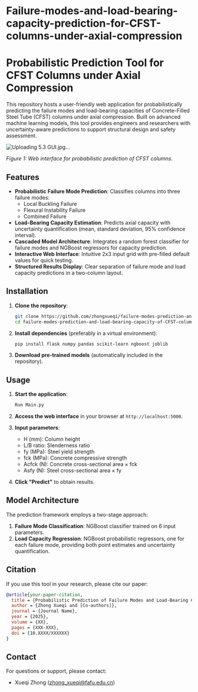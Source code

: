 # Failure-modes-and-load-bearing-capacity-prediction-for-CFST-columns-under-axial-compression
# Probabilistic Prediction Tool for CFST Columns under Axial Compression

This repository hosts a user-friendly web application for probabilistically predicting the failure modes and load-bearing capacities of Concrete-Filled Steel Tube (CFST) columns under axial compression. Built on advanced machine learning models, this tool provides engineers and researchers with uncertainty-aware predictions to support structural design and safety assessment.


![Uploading 5.3 GUI.jpg…]()

*Figure 1: Web interface for probabilistic prediction of CFST columns.*

## Features

- **Probabilistic Failure Mode Prediction**: Classifies columns into three failure modes:
  - Local Buckling Failure
  - Flexural Instability Failure
  - Combined Failure
- **Load-Bearing Capacity Estimation**: Predicts axial capacity with uncertainty quantification (mean, standard deviation, 95% confidence interval).
- **Cascaded Model Architecture**: Integrates a random forest classifier for failure modes and NGBoost regressors for capacity prediction.
- **Interactive Web Interface**: Intuitive 2x3 input grid with pre-filled default values for quick testing.
- **Structured Results Display**: Clear separation of failure mode and load capacity predictions in a two-column layout.

## Installation

1. **Clone the repository**:
   ```bash
   git clone https://github.com/zhongxueqi/failure-modes-prediction-and-load-bearing-capacity-of-CFST-columns-under-axial-compression.git
   cd failure-modes-prediction-and-load-bearing-capacity-of-CFST-columns-under-axial-compression
   ```

2. **Install dependencies** (preferably in a virtual environment):
   ```bash
   pip install flask numpy pandas scikit-learn ngboost joblib
   ```

3. **Download pre-trained models** (automatically included in the repository).

## Usage

1. **Start the application**:
   ```bash
   Run Main.py
   ```

2. **Access the web interface** in your browser at `http://localhost:5000`.

3. **Input parameters**:
   - H (mm): Column height
   - L/B ratio: Slenderness ratio
   - fy (MPa): Steel yield strength
   - fck (MPa): Concrete compressive strength
   - Acfck (N): Concrete cross-sectional area × fck
   - Asfy (N): Steel cross-sectional area × fy

4. **Click "Predict"** to obtain results.

## Model Architecture

The prediction framework employs a two-stage approach:
1. **Failure Mode Classification**: NGBoost classifier trained on 6 input parameters.
2. **Load Capacity Regression**: NGBoost probabilistic regressors, one for each failure mode, providing both point estimates and uncertainty quantification.


## Citation

If you use this tool in your research, please cite our paper:
```bibtex
@article{your-paper-citation,
  title = {Probabilistic Prediction of Failure Modes and Load-Bearing Capacity for CFST Columns under Axial Compression},
  author = {Zhong Xueqi and [Co-authors]},
  journal = {Journal Name},
  year = {2025},
  volume = {XX},
  pages = {XXX-XXX},
  doi = {10.XXXX/XXXXXX}
}
```

## Contact

For questions or support, please contact:
- Xueqi Zhong (zhong_xueqi@fafu.edu.cn)
